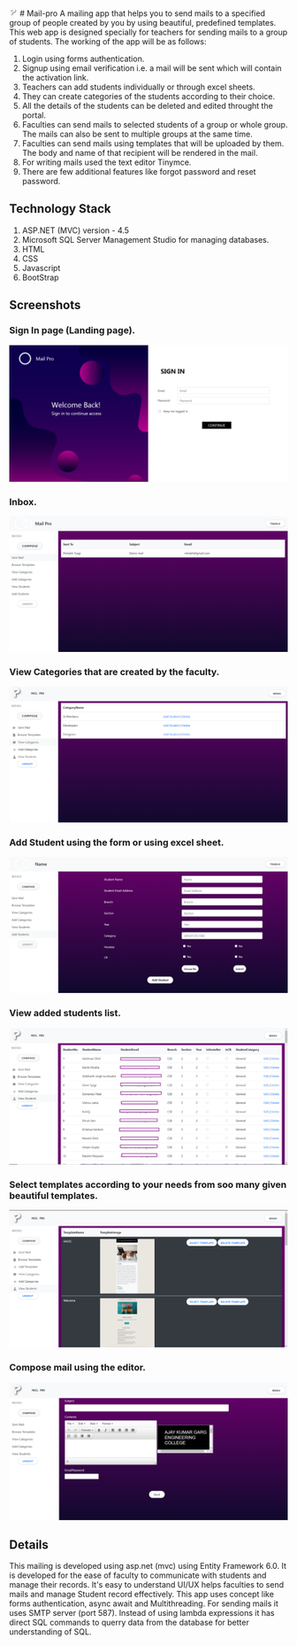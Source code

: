 <img src="/images/LOGO2.png" width="15" height="15"> # Mail-pro
A mailing app that helps you to send mails to a specified group of people created by you by using beautiful, predefined templates. This web app is designed specially for teachers for sending mails to a group of students.
The working of the app will be as follows:
1. Login using forms authentication.
2. Signup using email verification i.e. a mail will be sent which will contain the activation link.
3. Teachers can add students individually or through excel sheets.
4. They can create categories of the students according to their choice.
5. All the details of the students can be deleted and edited throught the portal.
6. Faculties can send mails to selected students of a group or whole group. The mails can also be sent to multiple groups at the same time.
7. Faculties can send mails using templates that will be uploaded by them. The body and name of that recipient will be rendered in the mail.
8. For writing mails used the text editor Tinymce.
9. There are few additional features like forgot password and reset password.

## Technology Stack

1. ASP.NET (MVC) version - 4.5
2. Microsoft SQL Server Management Studio for managing databases.
3. HTML
4. CSS
5. Javascript
6. BootStrap

## Screenshots

### Sign In page (Landing page).
![Image](/images/Sign_in.png)


### Inbox.
![Image](/images/Sent_mails.png)


### View Categories that are created by the faculty.
![Image](/images/ViewCategory.png)


### Add Student using the form or using excel sheet.
![Image](/images/Add_Student.png)


### View added students list.
![Image](/images/View_student.png)


### Select templates according to your needs from soo many given beautiful templates.
![Image](/images/Template.png)


### Compose mail using the editor.
![Image](/images/Compose.png)

## Details

This mailing is developed using asp.net (mvc) using Entity Framework 6.0. It is developed for the ease of faculty to communicate with students and manage their records. It's easy to understand UI/UX helps faculties to send mails and manage Student record effectively. This app uses concept like forms authentication, async await and Multithreading. For sending mails it uses SMTP server (port 587). Instead of using lambda expressions it has direct SQL commands to querry data from the database for better understanding of SQL.